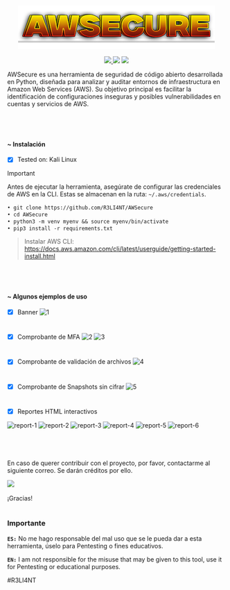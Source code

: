 <p align="center">
  <img src="https://github.com/R3LI4NT/AWSecure/blob/main/img/AWSecure.png" alt="Purge Logo" Logo" />
</p>

<p align="center">
    <a href="https://python.org">
    <img src="https://img.shields.io/badge/Python-3-green.svg">
  </a>
    <img src="https://img.shields.io/badge/Release-1.0-blue.svg">
  </a>
    <img src="https://img.shields.io/badge/Public-%F0%9F%94%91-red.svg">
  </a>
</p>

AWSecure es una herramienta de seguridad de código abierto desarrollada en Python, diseñada para analizar y auditar entornos de infraestructura en Amazon Web Services (AWS). Su objetivo principal es facilitar la identificación de configuraciones inseguras y posibles vulnerabilidades en cuentas y servicios de AWS.

<h1 align="center"></h1>

</br>

#### ~ Instalación

- [x] Tested on: Kali Linux

> [!IMPORTANT]
> Antes de ejecutar la herramienta, asegúrate de configurar las credenciales de AWS en la CLI. Estas se almacenan en la ruta: `~/.aws/credentials`.

```
• git clone https://github.com/R3LI4NT/AWSecure
• cd AWSecure
• python3 -m venv myenv && source myenv/bin/activate
• pip3 install -r requirements.txt
```

> Instalar AWS CLI: https://docs.aws.amazon.com/cli/latest/userguide/getting-started-install.html

<h1 align="center"></h1>

</br>

#### ~ Algunos ejemplos de uso

- [x] Banner 
![1](https://github.com/user-attachments/assets/6d70e1e6-42b2-4dca-af3f-435e3b0f42e6)

<h1 align="center"></h1>

- [x] Comprobante de MFA 
![2](https://github.com/user-attachments/assets/0b32ad31-a383-414a-b4b9-f2ea339525b3)
![3](https://github.com/user-attachments/assets/b44cf2a9-355d-49cf-ba13-4472bcf789fa)

<h1 align="center"></h1>

- [x] Comprobante de validación de archivos 
![4](https://github.com/user-attachments/assets/cf049ca5-702c-441d-9975-1180a61b181b)

<h1 align="center"></h1>

- [x] Comprobante de Snapshots sin cifrar 
![5](https://github.com/user-attachments/assets/885b5759-c057-4904-a73f-af3b28695b43)

<h1 align="center"></h1>

- [x] Reportes HTML interactivos

![report-1](https://github.com/user-attachments/assets/07aa0ea3-5b04-4ad8-9e04-ee4b45130396)
![report-2](https://github.com/user-attachments/assets/0514df42-06ad-40e6-8f3e-6803e8323f26)
![report-3](https://github.com/user-attachments/assets/e3abce2c-40c8-4143-90df-c97a760e3550)
![report-4](https://github.com/user-attachments/assets/4ec94aef-9575-4eac-af90-73c6a7224d4c)
![report-5](https://github.com/user-attachments/assets/341f3eb2-acd8-442c-96cf-1dee90ec6f99)
![report-6](https://github.com/user-attachments/assets/ef2b90ce-3d28-498b-bf64-1b05a980d738)

</br>

<h1 align="center"></h1>

En caso de querer contribuir con el proyecto, por favor, contactarme al siguiente correo. Se darán créditos por ello.

<img src="https://img.shields.io/badge/r3li4nt.contact@keemail.me-D14836?style=for-the-badge&logo=gmail&logoColor=white" />

¡Gracias!

<h1 align="center"></h1>

### Importante

**`ES:`** No me hago responsable del mal uso que se le pueda dar a esta herramienta, úselo para Pentesting o fines educativos.

**`EN:`**  I am not responsible for the misuse that may be given to this tool, use it for Pentesting or educational purposes.

#R3LI4NT
